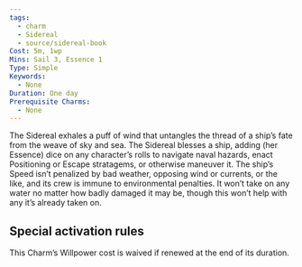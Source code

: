 ```yaml
---
tags:
  - charm
  - Sidereal
  - source/sidereal-book
Cost: 5m, 1wp
Mins: Sail 3, Essence 1
Type: Simple
Keywords:
  - None
Duration: One day
Prerequisite Charms:
  - None
---
```

The Sidereal exhales a puff of wind that untangles the thread of a ship’s fate from the weave of sky and sea. The Sidereal blesses a ship, adding (her Essence) dice on any character’s rolls to navigate naval hazards, enact Positioning or Escape stratagems, or otherwise maneuver it. The ship’s Speed isn’t penalized by bad weather, opposing wind or currents, or the like, and its crew is immune to environmental penalties. It won’t take on any water no matter how badly damaged it may be, though this won’t help with any it’s already taken on. 

## Special activation rules

This Charm’s Willpower cost is waived if renewed at the end of its duration.